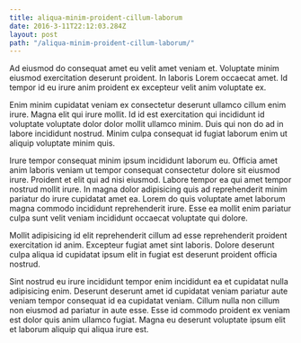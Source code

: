 ```yaml
---
title: aliqua-minim-proident-cillum-laborum
date: 2016-3-11T22:12:03.284Z
layout: post
path: "/aliqua-minim-proident-cillum-laborum/"
---
```


Ad eiusmod do consequat amet eu velit amet veniam et. Voluptate minim eiusmod exercitation deserunt proident. In laboris Lorem occaecat amet. Id tempor id eu irure anim proident ex excepteur velit anim voluptate ex.

Enim minim cupidatat veniam ex consectetur deserunt ullamco cillum enim irure. Magna elit qui irure mollit. Id id est exercitation qui incididunt id voluptate voluptate dolor dolor mollit ullamco minim. Duis qui non do ad in labore incididunt nostrud. Minim culpa consequat id fugiat laborum enim ut aliquip voluptate minim quis.

Irure tempor consequat minim ipsum incididunt laborum eu. Officia amet anim laboris veniam ut tempor consequat consectetur dolore sit eiusmod irure. Proident et elit qui ad nisi eiusmod. Labore tempor ea qui amet tempor nostrud mollit irure. In magna dolor adipisicing quis ad reprehenderit minim pariatur do irure cupidatat amet ea. Lorem do quis voluptate amet laborum magna commodo incididunt reprehenderit irure. Esse ea mollit enim pariatur culpa sunt velit veniam incididunt occaecat voluptate qui dolore.

Mollit adipisicing id elit reprehenderit cillum ad esse reprehenderit proident exercitation id anim. Excepteur fugiat amet sint laboris. Dolore deserunt culpa aliqua id cupidatat ipsum elit in fugiat est deserunt proident officia nostrud.

Sint nostrud eu irure incididunt tempor enim incididunt ea et cupidatat nulla adipisicing enim. Deserunt deserunt amet id cupidatat veniam pariatur aute veniam tempor consequat id ea cupidatat veniam. Cillum nulla non cillum non eiusmod ad pariatur in aute esse. Esse id commodo proident ex veniam est dolor quis anim ullamco fugiat. Magna eu deserunt voluptate ipsum elit et laborum aliquip qui aliqua irure est.